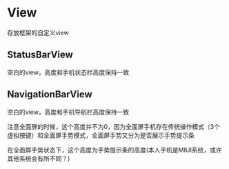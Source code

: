# View
存放框架的自定义view

## StatusBarView
空白的view，高度和手机状态栏高度保持一致

## NavigationBarView
空白的view，高度和手机导航栏高度保持一致

注意全面屏的时候，这个高度并不为0，因为全面屏手机存在传统操作模式（3个虚拟按键）和全面屏手势模式，全面屏手势又分为是否展示手势提示条

在全面屏手势状态下，这个高度为手势提示条的高度(本人手机是MIUI系统，或许其他系统会有所不同？)
